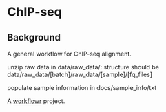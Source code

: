 # ChIP-seq


## Background

A general workflow for ChIP-seq alignment.

unzip raw data in data/raw_data/: structure should be data/raw_data/[batch]/raw_data/[sample]/[fq_files]

populate sample information in docs/sample_info/txt

A [workflowr][] project.

[workflowr]: https://github.com/jdblischak/workflowr
